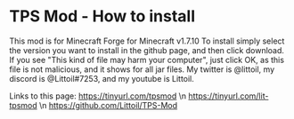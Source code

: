 # TPS Mod - How to install
This mod is for Minecraft Forge for Minecraft v1.7.10
To install simply select the version you want to install in the github page, and then click download.
If you see "This kind of file may harm your computer", just click OK, as this file is not malicious, and it shows for all jar files.
My twitter is @littoil, my discord is @Littoil#7253, and my youtube is Littoil.

Links to this page:
https://tinyurl.com/tpsmod \n
https://tinyurl.com/lit-tpsmod \n
https://github.com/Littoil/TPS-Mod
